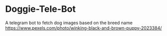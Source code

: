 # Doggie-Tele-Bot
A telegram bot to fetch dog images based on the breed name
https://www.pexels.com/photo/winking-black-and-brown-puppy-2023384/
